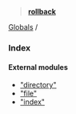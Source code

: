 > **[rollback](README.md)**

[Globals](README.md) /

### Index

#### External modules

* ["directory"](modules/_directory_.md)
* ["file"](modules/_file_.md)
* ["index"](modules/_index_.md)